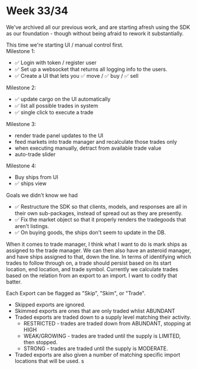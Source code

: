 # Week 33/34

We've archived all our previous work, and are starting afresh using the SDK as our foundation - though without being afraid to rework it substantially.  

This time we're starting UI / manual control first.  
Milestone 1:   
* ✅ Login with token / register user 
* ✅ Set up a websocket that returns all logging info to the users.
* ✅ Create a UI that lets you ✅ move / ✅ buy / ✅ sell

Milestone 2:  
* ✅ update cargo on the UI automatically
* ✅ list all possible trades in system
* ✅ single click to execute a trade

Milestone 3: 
* render trade panel updates to the UI 
* feed markets into trade manager and recalculate those trades only
* when executing manually, detract from available trade value
* auto-trade slider

Milestone 4:
* Buy ships from UI 
* ✅ ships view
 
Goals we didn't know we had
* ✅ Restructure the SDK so that clients, models, and responses are all in their own sub-packages, instead of spread out as they are presently.
* ✅ Fix the market object so that it properly renders the tradegoods that aren't listings.
* ✅ On buying goods, the ships don't seem to update in the DB.



When it comes to trade manager, I think what I want to do is mark ships as assigned to the trade manager. We can then also have an asteroid manager, and have ships assigned to that, down the line.
In terms of identifying which trades to follow through on, a trade should persist based on its start location, end location, and trade symbol.
Currently we calculate trades based on the relation from an export to an import. I want to codify that batter.

Each Export can be flagged as "Skip", "Skim", or "Trade".
* Skipped exports are ignored. 
* Skimmed exports are ones that are only traded whlist ABUNDANT
* Traded exports are traded down to a supply level matching their activity.
  * RESTRICTED - trades are traded down from ABUNDANT, stopping at HIGH
  * WEAK/GROWING - trades are traded until the supply is LIMITED, then stopped.
  * STRONG - trades are traded until the supply is MODERATE.
* Traded exports are also given a number of matching specific import locations that will be used. s